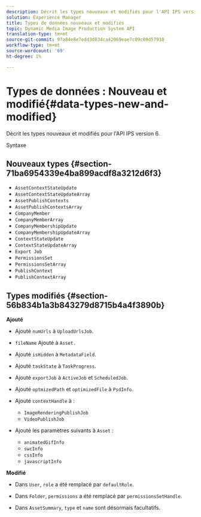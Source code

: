 ```yaml
---
description: Décrit les types nouveaux et modifiés pour l'API IPS version 6.
solution: Experience Manager
title: Types de données nouveaux et modifiés
topic: Dynamic Media Image Production System API
translation-type: tm+mt
source-git-commit: 97a84e8e7edd3d834ca42069eae7c09c00d57938
workflow-type: tm+mt
source-wordcount: '69'
ht-degree: 1%

---
```



# Types de données : Nouveau et modifié{#data-types-new-and-modified}

Décrit les types nouveaux et modifiés pour l&#39;API IPS version 6.

Syntaxe

## Nouveaux types {#section-71ba6954339e4ba899acdf8a3212d6f3}

* `AssetContextStateUpdate`
* `AssetContextStateUpdateArray`
* `AssetPublishContexts`
* `AssetPublishContextsArray`
* `CompanyMember`
* `CompanyMemberArray`
* `CompanyMembershipUpdate`
* `CompanyMembershipUpdateArray`
* `ContextStateUpdate`
* `ContextStateUpdateArray`
* `Export Job`
* `PermissionsSet`
* `PermissionsSetArray`
* `PublishContext`
* `PublishContextArray`

## Types modifiés {#section-56b834b1a3b843279d8715b4a4f3890b}

**Ajouté**

* Ajouté `numUrls` à `UploadUrlsJob`.

* `fileName` Ajouté à `Asset.`

* Ajouté `isHidden` à `MetadataField`.

* Ajouté `taskState` à `TaskProgress`.

* Ajouté `exportJob` à `ActiveJob` et `ScheduledJob`.

* Ajouté `optmizedPath` et `optimizedFile` à `PsdInfo`.

* Ajouté `contextHandle` à :

   * `ImageRenderingPublishJob`
   * `VideoPublishJob`

* Ajouté les paramètres suivants à `Asset` :

   * `animatedGifInfo`
   * `swcInfo`
   * `cssInfo`
   * `javascriptInfo`

**Modifié**

* Dans `User`, `role` a été remplacé par `defaultRole`.

* Dans `Folder`, `permissions` a été remplacé par `permissionsSetHandle`.

* Dans `AssetSummary`, `type` et `name` sont désormais facultatifs.

